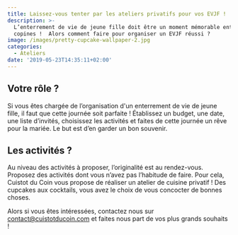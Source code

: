 ```yaml
---
title: Laissez-vous tenter par les ateliers privatifs pour vos EVJF !
description: >-
  L’enterrement de vie de jeune fille doit être un moment mémorable entre
  copines !  Alors comment faire pour organiser un EVJF réussi ? 
image: /images/pretty-cupcake-wallpaper-2.jpg
categories:
  - Ateliers
date: '2019-05-23T14:35:11+02:00'
---
```

## Votre rôle ?



Si vous êtes chargée de l’organisation d'un enterrement de vie de jeune fille, il faut que cette journée soit parfaite ! Établissez un budget, une date, une liste d’invités, choisissez les activités et faites de cette journée un rêve pour la mariée. Le but est d’en garder un bon souvenir.



## Les activités ? 



Au niveau des activités à proposer, l’originalité est au rendez-vous. Proposez des activités dont vous n’avez pas l’habitude de faire. Pour cela, Cuistot du Coin vous propose de réaliser un atelier de cuisine privatif ! Des cupcakes aux cocktails, vous avez le choix de vous concocter de bonnes choses.



Alors si vous êtes intéressées, contactez nous sur contact@cuistotducoin.com et faites nous part de vos plus grands souhaits !
